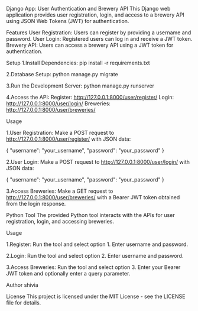 Django App: User Authentication and Brewery API
This Django web application provides user registration, login, and access to a brewery API using JSON Web Tokens (JWT) for authentication.

Features
User Registration: Users can register by providing a username and password.
User Login: Registered users can log in and receive a JWT token.
Brewery API: Users can access a brewery API using a JWT token for authentication.

Setup
1.Install Dependencies:
pip install -r requirements.txt

2.Database Setup:
python manage.py migrate

3.Run the Development Server:
python manage.py runserver

4.Access the API:
Register: http://127.0.0.1:8000/user/register/
Login: http://127.0.0.1:8000/user/login/
Breweries: http://127.0.0.1:8000/user/breweries/

Usage

1.User Registration:
Make a POST request to http://127.0.0.1:8000/user/register/ with JSON data:

{
  "username": "your_username",
  "password": "your_password"
}

2.User Login:
Make a POST request to http://127.0.0.1:8000/user/login/ with JSON data:

{
  "username": "your_username",
  "password": "your_password"
}

3.Access Breweries:
Make a GET request to http://127.0.0.1:8000/user/breweries/ with a Bearer JWT token obtained from the login response.


Python Tool
The provided Python tool interacts with the APIs for user registration, login, and accessing breweries.

Usage

1.Register:
Run the tool and select option 1. Enter username and password.

2.Login:
Run the tool and select option 2. Enter username and password.

3.Access Breweries:
Run the tool and select option 3. Enter your Bearer JWT token and optionally enter a query parameter.

Author
shivia

License
This project is licensed under the MIT License - see the LICENSE file for details.

